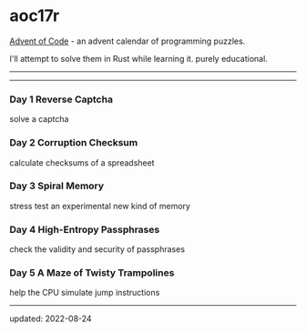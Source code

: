 # aoc17r

[Advent of Code] - an advent calendar of programming puzzles.

I'll attempt to solve them in Rust while learning it. purely educational.

----

[Advent of Code]:https://adventofcode.com/2017

---

### Day 1 Reverse Captcha

solve a captcha

### Day 2 Corruption Checksum

calculate checksums of a spreadsheet

### Day 3 Spiral Memory

stress test an experimental new kind of memory

### Day 4 High-Entropy Passphrases

check the validity and security of passphrases

### Day 5 A Maze of Twisty Trampolines

help the CPU simulate jump instructions

----

updated: 2022-08-24